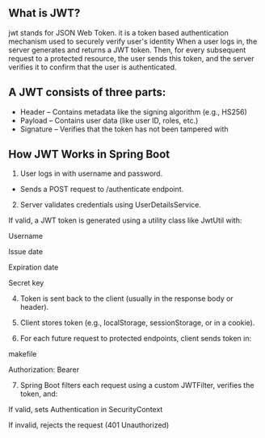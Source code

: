 ## What is JWT?
jwt stands for JSON Web Token. it is a token based authentication mechanism used to securely verify user's identity When a user logs in, the server generates and returns a JWT token. Then, for every subsequent request to a protected resource, the user sends this token, and the server verifies it to confirm that the user is authenticated.

## A JWT consists of three parts:

* Header – Contains metadata like the signing algorithm (e.g., HS256)
* Payload – Contains user data (like user ID, roles, etc.)
* Signature – Verifies that the token has not been tampered with

## How JWT Works in Spring Boot

1. User logs in with username and password.
* Sends a POST request to /authenticate endpoint.

2. Server validates credentials using UserDetailsService.

If valid, a JWT token is generated using a utility class like JwtUtil with:

Username

Issue date

Expiration date

Secret key

4. Token is sent back to the client (usually in the response body or header).

5. Client stores token (e.g., localStorage, sessionStorage, or in a cookie).

6. For each future request to protected endpoints, client sends token in:

makefile

Authorization: Bearer <JWT token>

7. Spring Boot filters each request using a custom JWTFilter, verifies the token, and:

If valid, sets Authentication in SecurityContext

If invalid, rejects the request (401 Unauthorized)

